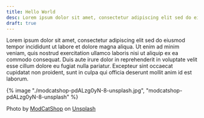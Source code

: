 ```yaml
---
title: Hello World
desc: Lorem ipsum dolor sit amet, consectetur adipiscing elit sed do eiusmod tempor incididunt ut labore et dolore magna aliqua.
draft: true
---
```


Lorem ipsum dolor sit amet, consectetur adipiscing elit sed do eiusmod tempor incididunt ut labore et dolore magna aliqua. Ut enim ad minim veniam, quis nostrud exercitation ullamco laboris nisi ut aliquip ex ea commodo consequat. Duis aute irure dolor in reprehenderit in voluptate velit esse cillum dolore eu fugiat nulla pariatur. Excepteur sint occaecat cupidatat non proident, sunt in culpa qui officia deserunt mollit anim id est laborum.

{% image "./modcatshop-pdALzg0yN-8-unsplash.jpg", "modcatshop-pdALzg0yN-8-unsplash" %}

Photo by <a href="https://unsplash.com/@modcatshop?utm_content=creditCopyText&utm_medium=referral&utm_source=unsplash">ModCatShop</a> on <a href="https://unsplash.com/photos/cat-sleeping-on-bed-pdALzg0yN-8?utm_content=creditCopyText&utm_medium=referral&utm_source=unsplash">Unsplash</a>
